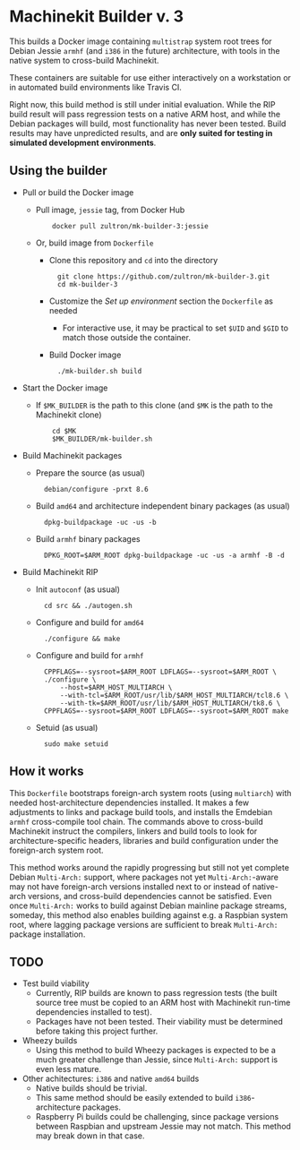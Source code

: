 # Machinekit Builder v. 3

This builds a Docker image containing `multistrap` system root trees
for Debian Jessie `armhf` (and `i386` in the future) architecture,
with tools in the native system to cross-build Machinekit.

These containers are suitable for use either interactively on a
workstation or in automated build environments like Travis CI.

Right now, this build method is still under initial evaluation.  While
the RIP build result will pass regression tests on a native ARM host,
and while the Debian packages will build, most functionality has never
been tested.  Build results may have unpredicted results, and are
**only suited for testing in simulated development environments**.

## Using the builder

- Pull or build the Docker image
  - Pull image, `jessie` tag, from Docker Hub

            docker pull zultron/mk-builder-3:jessie

  - Or, build image from `Dockerfile`
	- Clone this repository and `cd` into the directory

            git clone https://github.com/zultron/mk-builder-3.git
			cd mk-builder-3

	- Customize the *Set up environment* section the `Dockerfile` as
	  needed
	  - For interactive use, it may be practical to set `$UID` and
		 `$GID` to match those outside the container.
	- Build Docker image

	        ./mk-builder.sh build

- Start the Docker image
  - If `$MK_BUILDER` is the path to this clone (and `$MK` is the path
    to the Machinekit clone)

            cd $MK
            $MK_BUILDER/mk-builder.sh

- Build Machinekit packages
  - Prepare the source (as usual)

		  debian/configure -prxt 8.6

  - Build `amd64` and architecture independent binary packages (as usual)

		  dpkg-buildpackage -uc -us -b

  - Build `armhf` binary packages

		  DPKG_ROOT=$ARM_ROOT dpkg-buildpackage -uc -us -a armhf -B -d

- Build Machinekit RIP
  - Init `autoconf` (as usual)

		  cd src && ./autogen.sh

  - Configure and build for `amd64`

		  ./configure && make

  - Configure and build for `armhf`

		  CPPFLAGS=--sysroot=$ARM_ROOT LDFLAGS=--sysroot=$ARM_ROOT \
		  ./configure \
			  --host=$ARM_HOST_MULTIARCH \
			  --with-tcl=$ARM_ROOT/usr/lib/$ARM_HOST_MULTIARCH/tcl8.6 \
			  --with-tk=$ARM_ROOT/usr/lib/$ARM_HOST_MULTIARCH/tk8.6 \
		  CPPFLAGS=--sysroot=$ARM_ROOT LDFLAGS=--sysroot=$ARM_ROOT make

  - Setuid (as usual)

		  sudo make setuid

## How it works

This `Dockerfile` bootstraps foreign-arch system roots (using
`multiarch`) with needed host-architecture dependencies installed.  It
makes a few adjustments to links and package build tools, and installs
the Emdebian `armhf` cross-compile tool chain.  The commands above to
cross-build Machinekit instruct the compilers, linkers and build tools
to look for architecture-specific headers, libraries and build
configuration under the foreign-arch system root.

This method works around the rapidly progressing but still not yet
complete Debian `Multi-Arch:` support, where packages not yet
`Multi-Arch:`-aware may not have foreign-arch versions installed next
to or instead of native-arch versions, and cross-build dependencies
cannot be satisfied.  Even once `Multi-Arch:` works to build against
Debian mainline package streams, someday, this method also enables
building against e.g. a Raspbian system root, where lagging package
versions are sufficient to break `Multi-Arch:` package installation.


## TODO

- Test build viability
  - Currently, RIP builds are known to pass regression tests (the
    built source tree must be copied to an ARM host with Machinekit
    run-time dependencies installed to test).
  - Packages have not been tested.  Their viability must be determined
    before taking this project further.
- Wheezy builds
  - Using this method to build Wheezy packages is expected to be a
    much greater challenge than Jessie, since `Multi-Arch:` support is
    even less mature.
- Other achitectures:  `i386` and native `amd64` builds
  - Native builds should be trivial.
  - This same method should be easily extended to build
    `i386`-architecture packages.
  - Raspberry Pi builds could be challenging, since package versions
    between Raspbian and upstream Jessie may not match.  This method
    may break down in that case.
